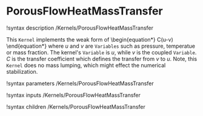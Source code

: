 # PorousFlowHeatMassTransfer

!syntax description /Kernels/PorousFlowHeatMassTransfer

This `Kernel` implements the weak form of
\begin{equation*}
  C(u-v)
\end{equation*}
where $u$ and $v$ are `Variables` such as pressure, temperatue or mass fraction. The kernel's `Variable` is $u$, while $v$ is the coupled `Variable`. $C$ is the transfer coefficient which defines the transfer from $v$ to $u$. Note, this `Kernel` does no mass lumping, which might effect the numerical stabilization.

!syntax parameters /Kernels/PorousFlowHeatMassTransfer

!syntax inputs /Kernels/PorousFlowHeatMassTransfer

!syntax children /Kernels/PorousFlowHeatMassTransfer
